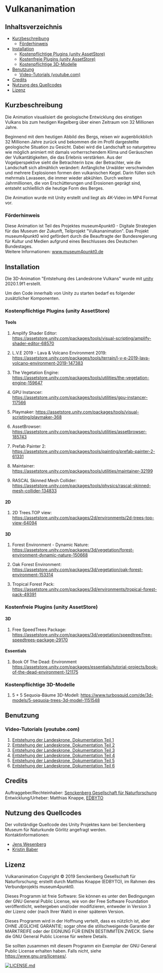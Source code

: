 # Vulkananimation

## Inhaltsverzeichnis
* [Kurzbeschreibung](#Kurzbeschreibung)
	* [Förderhinweis](#Förderhinweis)
* [Installation](#Installation)
	* [Kostenpflichtige Plugins (unity AssetStore)](#kostenpflichtige-plugins-unity-assetstore)
	* [Kostenfreie Plugins (unity AssetStore)](#kostenfreie-plugins-unity-assetstore)
	* [Kostenpflichtige 3D-Modelle](#kostenpflichtige-3d-modelle)
* [Benutzung](#Benutzung)
	* [Video-Tutorials (youtube.com)](#video-tutorials-youtubecom)
* [Credits](#Credits)
* [Nutzung des Quellcodes](#nutzung-des-quellcodes)
* [Lizenz](#Lizenz)

## Kurzbeschreibung
Die Animation visualisiert die geologische Entwicklung des einstigen Vulkans bis zum heutigen Kegelberg über einen Zeitraum von 32 Millionen Jahre.

Beginnend mit dem heutigen Abbild des Bergs, reisen wir augenblickblich 32 Millionen Jahre zurück und bekommen die im Profil dargestellte geologische Situation zu Gesicht. Dabei wird die Landschaft so naturgetreu wie möglich animiert mit damals vorherrschendem Klima und Geräuschen der Vulkantätigkeiten, die das Erlebnis verstärken. Aus der Vogelperspektive sieht die Betrachterin bzw. der Betrachter, wie die Landschaft sich allmählich verändert: Anfängliche Urwälder verschwinden und mehrere Explosionen formen den vulkanischen Kegel. Darin füllen sich mehrmals Lavaseen, die immer wieder abkühlen. Durch weitere Jahrmillionen, die von Erschütterungen und Erosionen geprägt sind, entsteht schließlich die heutige Form des Berges.

Die Animation wurde mit Unity erstellt und liegt als 4K-Video im MP4 Format vor.

### Förderhinweis
Diese Animation ist Teil des Projektes museum4punkt0 - Digitale Strategien für das Museum der Zukunft, Teilprojekt "Vulkananimation". Das Projekt museum4punkt0 wird gefördert durch die  Beauftragte der Bundesregierung für Kultur und Medien aufgrund eines Beschlusses des Deutschen Bundestages.  
Weitere Informationen: www.museum4punkt0.de

## Installation
Die 3D-Animation "Entstehung des Landeskrone Vulkans" wurde mit [unity]( https://unity.com/) 2020.1.9f1 erstellt.

Um den Code innerhalb von Unity zu starten bedarf es folgender zusätzlicher Komponenten.

### Kostenpflichtige Plugins (unity AssetStore)

#### Tools

1. Amplify Shader Editor: https://assetstore.unity.com/packages/tools/visual-scripting/amplify-shader-editor-68570

2. L.V.E 2019 - Lava & Volcano Environment 2019: https://assetstore.unity.com/packages/tools/terrain/l-v-e-2019-lava-volcano-environment-2019-147383

3. The Vegetation Engine: https://assetstore.unity.com/packages/tools/utilities/the-vegetation-engine-159647

4. GPU Instancer: https://assetstore.unity.com/packages/tools/utilities/gpu-instancer-117566

5. Playmaker: https://assetstore.unity.com/packages/tools/visual-scripting/playmaker-368

6. AssetBrowser: https://assetstore.unity.com/packages/tools/utilities/assetbrowser-185743

7. Prefab Painter 2: https://assetstore.unity.com/packages/tools/painting/prefab-painter-2-61331

8. Maintainer: https://assetstore.unity.com/packages/tools/utilities/maintainer-32199

9. RASCAL Skinned Mesh Collider: https://assetstore.unity.com/packages/tools/physics/rascal-skinned-mesh-collider-134833

#### 2D

1. 2D Trees.TOP view: https://assetstore.unity.com/packages/2d/environments/2d-trees-top-view-64094

#### 3D

1. Forest Environment - Dynamic Nature:
https://assetstore.unity.com/packages/3d/vegetation/forest-environment-dynamic-nature-150668

2. Oak Forest Environment:
https://assetstore.unity.com/packages/3d/vegetation/oak-forest-environment-153314

3. Tropical Forest Pack:
https://assetstore.unity.com/packages/3d/environments/tropical-forest-pack-49391


### Kostenfreie Plugins (unity AssetStore)

#### 3D

1. Free SpeedTrees Package: https://assetstore.unity.com/packages/3d/vegetation/speedtree/free-speedtrees-package-29170

#### Essentials

1. Book Of The Dead: Environment https://assetstore.unity.com/packages/essentials/tutorial-projects/book-of-the-dead-environment-121175

### Kostenpflichtige 3D-Modelle

1. 5 + 5 Sequoia-Bäume 3D-Modell: https://www.turbosquid.com/de/3d-models/5-sequoia-trees-3d-model-1151548

## Benutzung

### Video-Tutorials (youtube.com)
1. [Entstehung der Landeskrone, Dokumentation Teil 1](https://youtu.be/Wai5bkZZq0U)
2. [Entstehung der Landeskrone, Dokumentation Teil 2](https://youtu.be/KVXDur58r1U)
3. [Entstehung der Landeskrone, Dokumentation Teil 3](https://youtu.be/VbvF0c6RMFc)
4. [Entstehung der Landeskrone, Dokumentation Teil 4](https://youtu.be/B61N9vefauw)
5. [Entstehung der Landeskrone, Dokumentation Teil 5](https://youtu.be/MrKFEFl3hoE)
6. [Entstehung der Landeskrone, Dokumentation Teil 6](https://youtu.be/nsPj5WEEn0w)

## Credits
Auftraggeber/Rechteinhaber: [Senckenberg Gesellschaft für Naturforschung](https://senckenberg.de/)  
Entwicklung/Urheber: Matthias Knappe, [EDBYTO](https://edbyto.com)

## Nutzung des Quellcodes
Der vollständige Quellcode des Unity Projektes kann bei Senckenberg Museum für Naturkunde Görlitz angefragt werden.  
Kontaktinformationen:  
* [Jens Wesenberg](mailto:jens.wesenberg@senckenberg.de)  
* [Kristin Baber](mailto:kristin.baber@senckenberg.de)

## Lizenz  
Vulkananimation Copyright © 2019 Senckenberg Gesellschaft für Naturforschung; erstellt durch Matthias Knappe (EDBYTO), im Rahmen des Verbundprojekts museum4punkt0.

Dieses Programm ist freie Software: Sie können es unter den Bedingungen der GNU General Public License, wie von der Free Software Foundation veröffentlicht, weitergeben und/oder modifizieren, entweder in Version 3 der Lizenz oder (nach Ihrer Wahl) in einer späteren Version.

Dieses Programm wird in der Hoffnung verteilt, dass es nützlich ist, aber OHNE JEGLICHE GARANTIE; sogar ohne die stillschweigende Garantie der MARKTREIFE oder der EIGNUNG FÜR EINEN BESTIMMTEN ZWECK. Siehe die GNU General Public License für weitere Details.

Sie sollten zusammen mit diesem Programm ein Exemplar der GNU General Public License erhalten haben. Falls nicht, siehe https://www.gnu.org/licenses/.

[![LICENSE.md](https://img.shields.io/badge/License-GPLv3-blue.svg)](/LICENSE.md)
